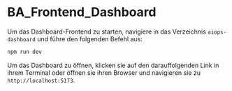 # BA_Frontend_Dashboard

Um das Dashboard-Frontend zu starten, navigiere in das Verzeichnis `aiops-dashboard` und führe den folgenden Befehl aus:

```bash 
npm run dev
```
Um das Dashboard zu öffnen, klicken sie auf den darauffolgenden Link in ihrem Terminal oder öffnen sie ihren Browser und navigieren sie zu `http://localhost:5173`.